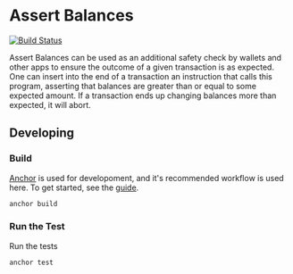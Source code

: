 # Assert Balances

[![Build Status](https://app.travis-ci.com/project-serum/assert-balances.svg?branch=master)](https://app.travis-ci.com/project-serum/assert-balances)

Assert Balances can be used as an additional safety check by wallets and other apps
to ensure the outcome of a given transaction is as expected. One can
insert into the end of a transaction an instruction that calls this program,
asserting that balances are greater than or equal to some expected amount. If a
transaction ends up changing balances more than expected, it will abort.

## Developing

### Build

[Anchor](https://github.com/project-serum/anchor) is used for developoment, and it's
recommended workflow is used here. To get started, see the [guide](https://project-serum.github.io/anchor/getting-started/introduction.html).

```bash
anchor build
```

### Run the Test

Run the tests

```
anchor test
```
